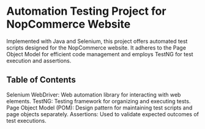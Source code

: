 # Automation Testing Project for NopCommerce Website

Implemented with Java and Selenium, this project offers automated test scripts designed for the NopCommerce website. It adheres to the Page Object Model for efficient code management and employs TestNG for test execution and assertions.

## Table of Contents

Selenium WebDriver: Web automation library for interacting with web elements.
TestNG: Testing framework for organizing and executing tests.
Page Object Model (POM): Design pattern for maintaining test scripts and page objects separately.
Assertions: Used to validate expected outcomes of test executions.



